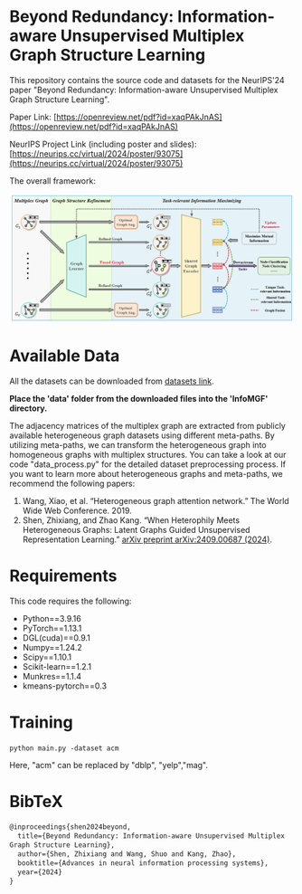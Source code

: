 # Beyond Redundancy: Information-aware Unsupervised Multiplex Graph Structure Learning

This repository contains the source code and datasets for the NeurIPS'24 paper "Beyond Redundancy: Information-aware Unsupervised Multiplex Graph Structure Learning".

Paper Link: [https://openreview.net/pdf?id=xaqPAkJnAS](https://openreview.net/pdf?id=xaqPAkJnAS)

NeurIPS Project Link (including poster and slides): [https://neurips.cc/virtual/2024/poster/93075](https://neurips.cc/virtual/2024/poster/93075)

The overall framework:

![InfoMGF Fig](https://github.com/zxlearningdeep/InfoMGF/blob/main/framework.png)

# Available Data

All the datasets can be downloaded from [datasets link](https://drive.google.com/file/d/1WU8j5YbwNr-cD-UQEfqX8nRDW0maDbWR/view?usp=sharing).

**Place the 'data' folder from the downloaded files into the 'InfoMGF' directory.**

The adjacency matrices of the multiplex graph are extracted from publicly available heterogeneous graph datasets using different meta-paths. By utilizing meta-paths, we can transform the heterogeneous graph into homogeneous graphs with multiplex structures. You can take a look at our code "data_process.py" for the detailed dataset preprocessing process. If you want to learn more about heterogeneous graphs and meta-paths, we recommend the following papers:

1. Wang, Xiao, et al. “Heterogeneous graph attention network.” The World Wide Web Conference. 2019.
2. Shen, Zhixiang, and Zhao Kang. “When Heterophily Meets Heterogeneous Graphs: Latent Graphs Guided Unsupervised Representation Learning.” [arXiv preprint arXiv:2409.00687 (2024)](https://arxiv.org/abs/2409.00687).

# Requirements

This code requires the following:

* Python==3.9.16
* PyTorch==1.13.1
* DGL(cuda)==0.9.1
* Numpy==1.24.2
* Scipy==1.10.1
* Scikit-learn==1.2.1
* Munkres==1.1.4
* kmeans-pytorch==0.3 

# Training

`python main.py -dataset acm` 

Here, "acm" can be replaced by "dblp", "yelp","mag".


# BibTeX

```
@inproceedings{shen2024beyond,
  title={Beyond Redundancy: Information-aware Unsupervised Multiplex Graph Structure Learning},
  author={Shen, Zhixiang and Wang, Shuo and Kang, Zhao},
  booktitle={Advances in neural information processing systems},
  year={2024}
}

```
